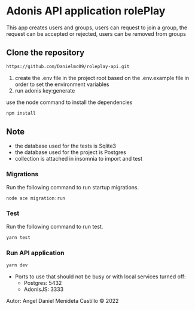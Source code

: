 # Adonis API application rolePlay

This app creates users and groups, users can request to join a group, the request can be accepted or rejected, users can be removed from groups

## Clone the repository

```bash
https://github.com/Danielmc09/roleplay-api.git
```

1. create the .env file in the project root based on the .env.example file in order to set the environment variables
2. run adonis key:generate

use the node command to install the dependencies

```bash
npm install
```
## Note 

- the database used for the tests is Sqlite3
- the database used for the project is Postgres
- collection is attached in insomnia to import and test

### Migrations

Run the following command to run startup migrations.

```js
node ace migration:run
```

### Test

Run the following command to run test.

```js
yarn test
```

### Run API application
```js
yarn dev
```

- Ports to use that should not be busy or with local services turned off:
  - Postgres: 5432 
  - AdonisJS: 3333


Autor: Angel Daniel Menideta Castillo © 2022
